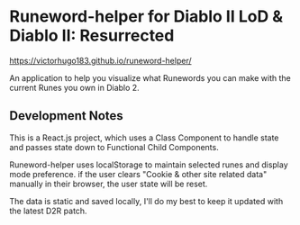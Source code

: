 # Runeword-helper for Diablo II LoD & Diablo II: Resurrected
https://victorhugo183.github.io/runeword-helper/

An application to help you visualize what Runewords you can make with the current Runes you own in Diablo 2.

## Development Notes

This is a React.js project, which uses a Class Component to handle state and passes state down to Functional Child Components.

Runeword-helper uses localStorage to maintain selected runes and display mode preference. if the user clears "Cookie & other site related data" manually in their browser, the user state will be reset.

The data is static and saved locally, I'll do my best to keep it updated with the latest D2R patch.

